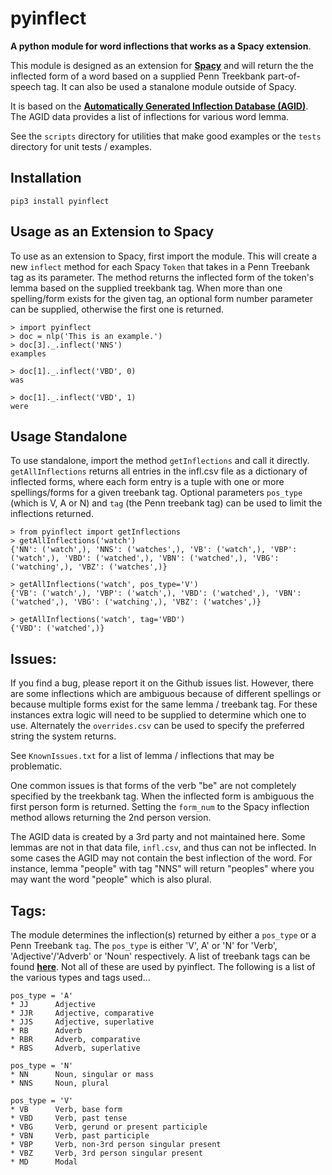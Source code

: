 # pyinflect<br/>
**A python module for word inflections that works as a Spacy extension**.

This module is designed as an extension for **[Spacy](https://github.com/explosion/spaCy)** and will return the the inflected form of a word based on a supplied Penn Treekbank part-of-speech tag.  It can also be used a stanalone module outside of Spacy.

It is based on the **[Automatically Generated Inflection Database (AGID)](http://wordlist.aspell.net/other)**.  The AGID data provides a list of inflections for various word lemma.

See the `scripts` directory for utilities that make good examples or the `tests` directory for unit tests / examples.

## Installation
```
pip3 install pyinflect
```

## Usage as an Extension to Spacy
To use as an extension to Spacy, first import the module.  This will create a new `inflect` method for each Spacy `Token` that takes in a Penn Treebank tag as its parameter.  The method returns the inflected form of the token's lemma based on the supplied treekbank tag.  When more than one spelling/form exists for the given tag, an optional form number parameter can be supplied, otherwise the first one is returned.

```
> import pyinflect
> doc = nlp('This is an example.')
> doc[3]._.inflect('NNS')
examples

> doc[1]._.inflect('VBD', 0)
was

> doc[1]._.inflect('VBD', 1)
were
```

## Usage Standalone
To use standalone, import the method `getInflections` and call it directly.  `getAllInflections` returns all entries in the infl.csv file as a dictionary of inflected forms, where each form entry is a tuple with one or more spellings/forms for a given treebank tag.  Optional parameters `pos_type` (which is V, A or N) and `tag` (the Penn treebank tag) can be used to limit the inflections returned.
```
> from pyinflect import getInflections
> getAllInflections('watch')
{'NN': ('watch',), 'NNS': ('watches',), 'VB': ('watch',), 'VBP': ('watch',), 'VBD': ('watched',), 'VBN': ('watched',), 'VBG': ('watching',), 'VBZ': ('watches',)}

> getAllInflections('watch', pos_type='V')
{'VB': ('watch',), 'VBP': ('watch',), 'VBD': ('watched',), 'VBN': ('watched',), 'VBG': ('watching',), 'VBZ': ('watches',)}

> getAllInflections('watch', tag='VBD')
{'VBD': ('watched',)}
```

## Issues:
If you find a bug, please report it on the Github issues list.  However, there are some inflections which are ambiguous because of different spellings or because multiple forms exist for the same lemma / treebank tag.  For these instances extra logic will need to be supplied to determine which one to use.  Alternately the `overrides.csv` can be used to specify the preferred string the system returns.

See `KnownIssues.txt` for a list of lemma / inflections that may be problematic.

One common issues is that forms of the verb "be" are not completely specified by the treekbank tag.  When the inflected form is ambiguous the first person form is returned.  Setting the `form_num` to the Spacy inflection method allows returning the 2nd person version.

The AGID data is created by a 3rd party and not maintained here.  Some lemmas are not in that data file, `infl.csv`, and thus can not be inflected.  In some cases the AGID may not contain the best inflection of the word.  For instance, lemma "people" with tag "NNS" will return "peoples" where you may want the word "people" which is also plural.


## Tags:
The module determines the inflection(s) returned by either a `pos_type` or a Penn Treebank `tag`.  The `pos_type` is either 'V', A' or 'N' for 'Verb', 'Adjective'/'Adverb' or 'Noun' respectively.  A list of treebank tags can be found **[here](https://www.ling.upenn.edu/courses/Fall_2003/ling001/penn_treebank_pos.html)**.  Not all of these are used by pyinflect.  The following is a list of the various types and tags used...

    pos_type = 'A'
    * JJ      Adjective
    * JJR     Adjective, comparative
    * JJS     Adjective, superlative
    * RB      Adverb
    * RBR     Adverb, comparative
    * RBS     Adverb, superlative

    pos_type = 'N'
    * NN      Noun, singular or mass
    * NNS     Noun, plural

    pos_type = 'V'
    * VB      Verb, base form
    * VBD     Verb, past tense
    * VBG     Verb, gerund or present participle
    * VBN     Verb, past participle
    * VBP     Verb, non-3rd person singular present
    * VBZ     Verb, 3rd person singular present
    * MD      Modal
